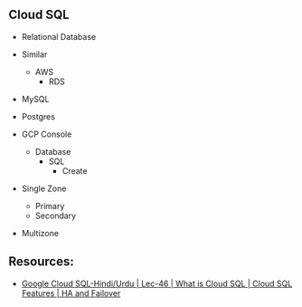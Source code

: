 ## Cloud SQL

- Relational Database



- Similar
    - AWS
        - RDS

- MySQL
- Postgres

- GCP Console
    - Database
        - SQL
            - Create



- Single Zone
    - Primary
    - Secondary

- Multizone





## Resources:

- [Google Cloud SQL-Hindi/Urdu | Lec-46 | What is Cloud SQL | Cloud SQL Features | HA and Failover](https://www.youtube.com/watch?v=edJ8_pKsAf8)


